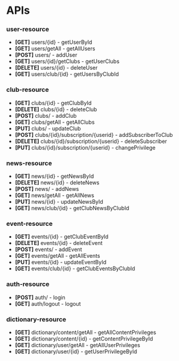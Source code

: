 # APIs
### user-resource
* **[GET]** users/{id} - getUserById
* **[GET]** users/getAll - getAllUsers
* **[POST]** users/ - addUser
* **[GET]** users/{id}/getClubs - getUserClubs
* **[DELETE]** users/{id} - deleteUser
* **[GET]** users/club/{id} - getUsersByClubId

### club-resource
* **[GET]** clubs/{id} - getClubById
* **[DELETE]** clubs/{id} - deleteClub
* **[POST]** clubs/ - addClub
* **[GET]** clubs/getAll - getAllClubs
* **[PUT]** clubs/ - updateClub
* **[POST]** clubs/{id}/subscription/{userid} - addSubscriberToClub
* **[DELETE]** clubs/{id}/subscription/{userid} - deleteSubscriber
* **[PUT]** clubs/{id}/subscription/{userid} - changePrivilege

### news-resource
* **[GET]** news/{id} - getNewsById
* **[DELETE]** news/{id} - deleteNews
* **[POST]** news/ - addNews
* **[GET]** news/getAll - getAllNews
* **[PUT]** news/{id} - updateNewsById
* **[GET]** news/club/{id} - getClubNewsByClubId

### event-resource
* **[GET]** events/{id} - getClubEventById
* **[DELETE]** events/{id} - deleteEvent
* **[POST]** events/ - addEvent
* **[GET]** events/getAll - getAllEvents
* **[PUT]** events/{id} - updateEventById
* **[GET]** events/club/{id} - getClubEventsByClubId

### auth-resource
* **[POST]** auth/ - login
* **[GET]** auth/logout - logout

### dictionary-resource
* **[GET]** dictionary/content/getAll - getAllContentPrivileges
* **[GET]** dictionary/content/{id} - getContentPrivilegeById
* **[GET]** dictionary/user/getAll - getAllUserPrivileges
* **[GET]** dictionary/user/{id} - getUserPrivilegeById